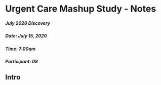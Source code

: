 
Urgent Care Mashup Study - Notes
=================================================

##### July 2020 Discovery

##### Date: July 15, 2020

##### Time: 7:00am

##### Participant: 08

## Intro 
